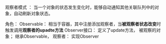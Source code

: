 观察者模式 ：
当一个对象的状态发生变化时，能够自动通知其他关联队列中的对象，自动刷新对象状态。

角色：
Observable：  相当于容器，其中注册添加观察者，当**被观察者状态改变**时触发调用**观察者的upadte方法**
Observer接口： 定义了update方法，
被观察的对象； 继承Observable， 
观察者：      实现Observer
